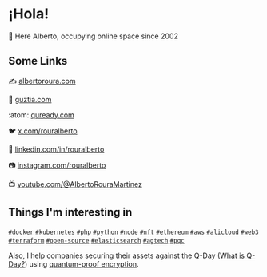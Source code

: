 # ¡Hola!

:wave: Here Alberto, occupying online space since 2002

## Some Links

:writing_hand: [albertoroura.com](https://albertoroura.com/)

:toolbox: [guztia.com](https://guztia.com)

:atom: [quready.com](https://quready.com)

:bird: [x.com/rouralberto](https://x.com/rouralberto)

:office: [linkedin.com/in/rouralberto](https://www.linkedin.com/in/rouralberto/)

:camera: [instagram.com/rouralberto](https://www.instagram.com/rouralberto/)

:tv: [youtube.com/@AlbertoRouraMartinez](https://www.youtube.com/@AlbertoRouraMartinez)

## Things I'm interesting in

[`#docker`](https://github.com/topics/docker)
[`#kubernetes`](https://github.com/topics/kubernetes)
[`#php`](https://github.com/topics/php)
[`#python`](https://github.com/topics/python)
[`#node`](https://github.com/topics/node)
[`#nft`](https://github.com/topics/nft)
[`#ethereum`](https://github.com/topics/ethereum)
[`#aws`](https://github.com/topics/aws)
[`#alicloud`](https://github.com/topics/alicloud)
[`#web3`](https://github.com/topics/web3)
[`#terraform`](https://github.com/topics/terraform)
[`#open-source`](https://github.com/topics/open-source)
[`#elasticsearch`](https://github.com/topics/elasticsearch)
[`#agtech`](https://github.com/topics/agtech)
[`#pqc`](https://github.com/topics/pqc)

Also, I help companies securing their assets against the Q-Day ([What is Q-Day?](https://quready.com/what-is-q-day/))
using [quantum-proof encryption](https://quready.com).
